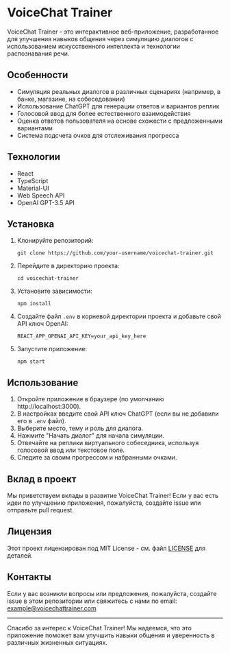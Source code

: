 # VoiceChat Trainer

VoiceChat Trainer - это интерактивное веб-приложение, разработанное для улучшения навыков общения через симуляцию диалогов с использованием искусственного интеллекта и технологии распознавания речи.

## Особенности

- Симуляция реальных диалогов в различных сценариях (например, в банке, магазине, на собеседовании)
- Использование ChatGPT для генерации ответов и вариантов реплик
- Голосовой ввод для более естественного взаимодействия
- Оценка ответов пользователя на основе схожести с предложенными вариантами
- Система подсчета очков для отслеживания прогресса

## Технологии

- React
- TypeScript
- Material-UI
- Web Speech API
- OpenAI GPT-3.5 API

## Установка

1. Клонируйте репозиторий:
   ```
   git clone https://github.com/your-username/voicechat-trainer.git
   ```

2. Перейдите в директорию проекта:
   ```
   cd voicechat-trainer
   ```

3. Установите зависимости:
   ```
   npm install
   ```

4. Создайте файл `.env` в корневой директории проекта и добавьте свой API ключ OpenAI:
   ```
   REACT_APP_OPENAI_API_KEY=your_api_key_here
   ```

5. Запустите приложение:
   ```
   npm start
   ```

## Использование

1. Откройте приложение в браузере (по умолчанию http://localhost:3000).
2. В настройках введите свой API ключ ChatGPT (если вы не добавили его в `.env` файл).
3. Выберите место, тему и роль для диалога.
4. Нажмите "Начать диалог" для начала симуляции.
5. Отвечайте на реплики виртуального собеседника, используя голосовой ввод или текстовое поле.
6. Следите за своим прогрессом и набранными очками.

## Вклад в проект

Мы приветствуем вклады в развитие VoiceChat Trainer! Если у вас есть идеи по улучшению приложения, пожалуйста, создайте issue или отправьте pull request.

## Лицензия

Этот проект лицензирован под MIT License - см. файл [LICENSE](LICENSE) для деталей.

## Контакты

Если у вас возникли вопросы или предложения, пожалуйста, создайте issue в этом репозитории или свяжитесь с нами по email: example@voicechattrainer.com

---

Спасибо за интерес к VoiceChat Trainer! Мы надеемся, что это приложение поможет вам улучшить навыки общения и уверенность в различных жизненных ситуациях.